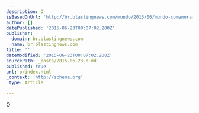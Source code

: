 ```yaml
---
description: O
isBasedOnUrl: 'http://br.blastingnews.com/mundo/2015/06/mundo-comemora-os-71-anos-do-dia-d-00425977.html'
author: []
datePublished: '2015-06-23T00:07:02.200Z'
publisher:
  domain: br.blastingnews.com
  name: br.blastingnews.com
title: ''
dateModified: '2015-06-23T00:07:02.200Z'
sourcePath: _posts/2015-06-23-o.md
published: true
url: o/index.html
_context: 'http://schema.org'
_type: Article

---
```

O